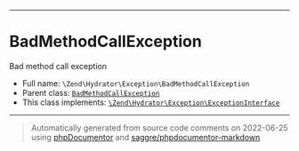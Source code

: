 ***

# BadMethodCallException

Bad method call exception

* Full name: `\Zend\Hydrator\Exception\BadMethodCallException`
* Parent class: [`BadMethodCallException`](../../../BadMethodCallException.md)
* This class implements:
  [`\Zend\Hydrator\Exception\ExceptionInterface`](./ExceptionInterface.md)

***
> Automatically generated from source code comments on 2022-06-25 using [phpDocumentor](http://www.phpdoc.org/) and [saggre/phpdocumentor-markdown](https://github.com/Saggre/phpDocumentor-markdown)
